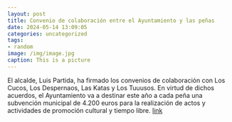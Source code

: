 ```yaml
---
layout: post
title: Convenio de colaboración entre el Ayuntamiento y las peñas
date: 2024-05-14 13:09:05
categories: uncategorized
tags:
- random
image: /img/image.jpg
caption: This is a picture
---
```

El alcalde, Luis Partida, ha firmado los convenios de colaboración con Los Cucos, Los Despernaos, Las Katas y Los Tuuusos. En virtud de dichos acuerdos, el Ayuntamiento va a destinar este año a cada peña una subvención municipal de 4.200 euros para la realización de actos y actividades de promoción cultural y tiempo libre.  [link](https://www.ayto-villacanada.es/noticias/convenio-de-colaboracion-entre-el-ayuntamiento-y-las-penas/)
